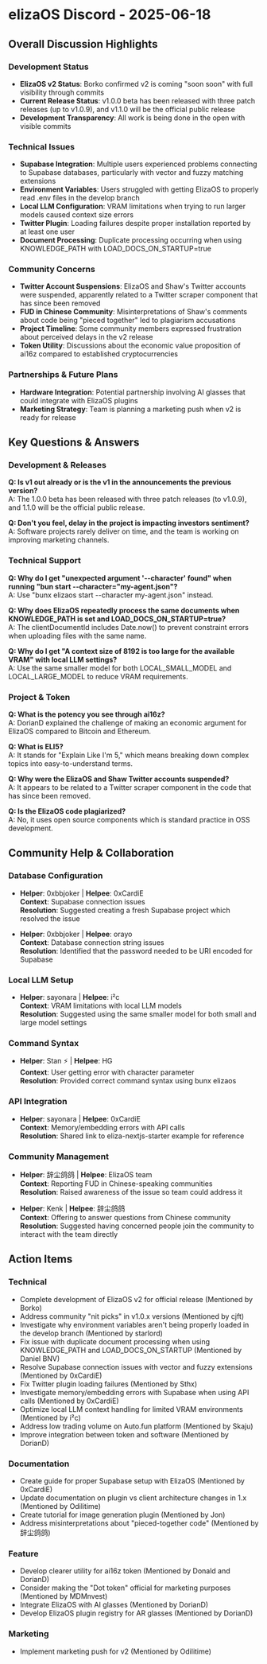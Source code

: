 # elizaOS Discord - 2025-06-18

## Overall Discussion Highlights

### Development Status
- **ElizaOS v2 Status**: Borko confirmed v2 is coming "soon soon" with full visibility through commits
- **Current Release Status**: v1.0.0 beta has been released with three patch releases (up to v1.0.9), and v1.1.0 will be the official public release
- **Development Transparency**: All work is being done in the open with visible commits

### Technical Issues
- **Supabase Integration**: Multiple users experienced problems connecting to Supabase databases, particularly with vector and fuzzy matching extensions
- **Environment Variables**: Users struggled with getting ElizaOS to properly read .env files in the develop branch
- **Local LLM Configuration**: VRAM limitations when trying to run larger models caused context size errors
- **Twitter Plugin**: Loading failures despite proper installation reported by at least one user
- **Document Processing**: Duplicate processing occurring when using KNOWLEDGE_PATH with LOAD_DOCS_ON_STARTUP=true

### Community Concerns
- **Twitter Account Suspensions**: ElizaOS and Shaw's Twitter accounts were suspended, apparently related to a Twitter scraper component that has since been removed
- **FUD in Chinese Community**: Misinterpretations of Shaw's comments about code being "pieced together" led to plagiarism accusations
- **Project Timeline**: Some community members expressed frustration about perceived delays in the v2 release
- **Token Utility**: Discussions about the economic value proposition of ai16z compared to established cryptocurrencies

### Partnerships & Future Plans
- **Hardware Integration**: Potential partnership involving AI glasses that could integrate with ElizaOS plugins
- **Marketing Strategy**: Team is planning a marketing push when v2 is ready for release

## Key Questions & Answers

### Development & Releases
**Q: Is v1 out already or is the v1 in the announcements the previous version?**  
A: The 1.0.0 beta has been released with three patch releases (to v1.0.9), and 1.1.0 will be the official public release.

**Q: Don't you feel, delay in the project is impacting investors sentiment?**  
A: Software projects rarely deliver on time, and the team is working on improving marketing channels.

### Technical Support
**Q: Why do I get "unexpected argument '--character' found" when running "bun start --character="my-agent.json"?**  
A: Use "bunx elizaos start --character my-agent.json" instead.

**Q: Why does ElizaOS repeatedly process the same documents when KNOWLEDGE_PATH is set and LOAD_DOCS_ON_STARTUP=true?**  
A: The clientDocumentId includes Date.now() to prevent constraint errors when uploading files with the same name.

**Q: Why do I get "A context size of 8192 is too large for the available VRAM" with local LLM settings?**  
A: Use the same smaller model for both LOCAL_SMALL_MODEL and LOCAL_LARGE_MODEL to reduce VRAM requirements.

### Project & Token
**Q: What is the potency you see through ai16z?**  
A: DorianD explained the challenge of making an economic argument for ElizaOS compared to Bitcoin and Ethereum.

**Q: What is ELI5?**  
A: It stands for "Explain Like I'm 5," which means breaking down complex topics into easy-to-understand terms.

**Q: Why were the ElizaOS and Shaw Twitter accounts suspended?**  
A: It appears to be related to a Twitter scraper component in the code that has since been removed.

**Q: Is the ElizaOS code plagiarized?**  
A: No, it uses open source components which is standard practice in OSS development.

## Community Help & Collaboration

### Database Configuration
- **Helper**: 0xbbjoker | **Helpee**: 0xCardiE  
  **Context**: Supabase connection issues  
  **Resolution**: Suggested creating a fresh Supabase project which resolved the issue

- **Helper**: 0xbbjoker | **Helpee**: orayo  
  **Context**: Database connection string issues  
  **Resolution**: Identified that the password needed to be URI encoded for Supabase

### Local LLM Setup
- **Helper**: sayonara | **Helpee**: i²c  
  **Context**: VRAM limitations with local LLM models  
  **Resolution**: Suggested using the same smaller model for both small and large model settings

### Command Syntax
- **Helper**: Stan ⚡ | **Helpee**: HG  
  **Context**: User getting error with character parameter  
  **Resolution**: Provided correct command syntax using bunx elizaos

### API Integration
- **Helper**: sayonara | **Helpee**: 0xCardiE  
  **Context**: Memory/embedding errors with API calls  
  **Resolution**: Shared link to eliza-nextjs-starter example for reference

### Community Management
- **Helper**: 辞尘鸽鸽 | **Helpee**: ElizaOS team  
  **Context**: Reporting FUD in Chinese-speaking communities  
  **Resolution**: Raised awareness of the issue so team could address it

- **Helper**: Kenk | **Helpee**: 辞尘鸽鸽  
  **Context**: Offering to answer questions from Chinese community  
  **Resolution**: Suggested having concerned people join the community to interact with the team directly

## Action Items

### Technical
- Complete development of ElizaOS v2 for official release (Mentioned by Borko)
- Address community "nit picks" in v1.0.x versions (Mentioned by cjft)
- Investigate why environment variables aren't being properly loaded in the develop branch (Mentioned by starlord)
- Fix issue with duplicate document processing when using KNOWLEDGE_PATH and LOAD_DOCS_ON_STARTUP (Mentioned by Daniel BNV)
- Resolve Supabase connection issues with vector and fuzzy extensions (Mentioned by 0xCardiE)
- Fix Twitter plugin loading failures (Mentioned by Sthx)
- Investigate memory/embedding errors with Supabase when using API calls (Mentioned by 0xCardiE)
- Optimize local LLM context handling for limited VRAM environments (Mentioned by i²c)
- Address low trading volume on Auto.fun platform (Mentioned by Skaju)
- Improve integration between token and software (Mentioned by DorianD)

### Documentation
- Create guide for proper Supabase setup with ElizaOS (Mentioned by 0xCardiE)
- Update documentation on plugin vs client architecture changes in 1.x (Mentioned by Odilitime)
- Create tutorial for image generation plugin (Mentioned by Jon)
- Address misinterpretations about "pieced-together code" (Mentioned by 辞尘鸽鸽)

### Feature
- Develop clearer utility for ai16z token (Mentioned by Donald and DorianD)
- Consider making the "Dot token" official for marketing purposes (Mentioned by MDMnvest)
- Integrate ElizaOS with AI glasses (Mentioned by DorianD)
- Develop ElizaOS plugin registry for AR glasses (Mentioned by DorianD)

### Marketing
- Implement marketing push for v2 (Mentioned by Odilitime)